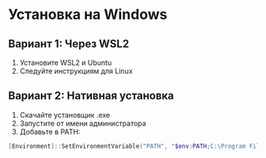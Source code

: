 # Установка на Windows

## Вариант 1: Через WSL2
1. Установите WSL2 и Ubuntu
2. Следуйте инструкциям для Linux

## Вариант 2: Нативная установка
1. Скачайте установщик .exe
2. Запустите от имени администратора
3. Добавьте в PATH:
```powershell
[Environment]::SetEnvironmentVariable("PATH", "$env:PATH;C:\Program Files\Package")
```
